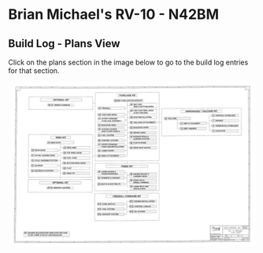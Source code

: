 # Brian Michael's RV-10 - N42BM

## Build Log - Plans View
Click on the plans section in the image below to go to the build log entries for that section.

<div style="position: relative;">
  <img src="rv10/log/KitSummary.png" alt="Kit Summary">
  <div class="imgmap_css_container" id="imgmap202552394737">
    <a style="position: absolute; top: 19.697%; left: 82.051%; width: 10.878%; height: 1.632%;" href="rv10/log/section6.html" target="_self" ></a>
    <a style="position: absolute; top: 22.844%; left: 82.129%; width: 16.084%; height: 1.01%;" href="rv10/log/section7.html" target="_self" ></a>
    <a style="position: absolute; top: 25.758%; left: 82.129%; width: 16.084%; height: 1.166%;" href="rv10/log/section8.html" target="_self" ></a>
    <a style="position: absolute; top: 28.904%; left: 82.051%; width: 16.317%; height: 1.088%;" href="rv10/log/section9.html" target="_self" ></a>
    <a style="position: absolute; top: 21.562%; left: 62.782%; width: 16.434%; height: 1.088%;" href="rv10/log/section10.html" target="_self" ></a>
    <a style="position: absolute; top: 24.476%; left: 69.231%; width: 16.084%; height: 1.01%;" href="rv10/log/section11.html" target="_self" ></a>
    <a style="position: absolute; top: 27.739%; left: 69.308%; width: 16.317%; height: 0.855%;" href="rv10/log/section12.html" target="_self" ></a>
    <a style="position: absolute; top: 36.247%; left: 15.695%; width: 16.317%; height: 1.088%;" href="rv10/log/section13.html" target="_self" ></a>
    <a style="position: absolute; top: 39.394%; left: 22.145%; width: 16.434%; height: 1.088%;" href="rv10/log/section14.html" target="_self" ></a>
    <a style="position: absolute; top: 40.676%; left: 9.246%; width: 16.317%; height: 1.243%;" href="rv10/log/section15.html" target="_self" ></a>
    <a style="position: absolute; top: 42.424%; left: 22.067%; width: 16.55%; height: 1.01%;" href="rv10/log/section16.html" target="_self" ></a>
    <a style="position: absolute; top: 43.939%; left: 9.246%; width: 16.2%; height: 1.088%;" href="rv10/log/section17.html" target="_self" ></a>
    <a style="position: absolute; top: 45.455%; left: 22.067%; width: 16.317%; height: 1.166%;" href="rv10/log/section18.html" target="_self" ></a>
    <a style="position: absolute; top: 46.97%; left: 9.169%; width: 16.317%; height: 1.088%;" href="rv10/log/section19.html" target="_self" ></a>
    <a style="position: absolute; top: 48.485%; left: 22.067%; width: 16.317%; height: 1.088%;" href="rv10/log/section20.html" target="_self" ></a>
    <a style="position: absolute; top: 50.117%; left: 9.091%; width: 16.434%; height: 1.01%;" href="rv10/log/section21.html" target="_self" ></a>
    <a style="position: absolute; top: 51.515%; left: 22.067%; width: 16.2%; height: 1.166%;" href="rv10/log/section22.html" target="_self" ></a>
    <a style="position: absolute; top: 53.147%; left: 9.169%; width: 16.2%; height: 1.01%;" href="rv10/log/section23.html" target="_self" ></a>
    <a style="position: absolute; top: 54.662%; left: 22.067%; width: 16.434%; height: 1.01%;" href="rv10/log/section24.html" target="_self" ></a>
    <a style="position: absolute; top: 10.49%; left: 42.58%; width: 17.832%; height: 1.243%;" href="rv10/log/section25.html" target="_self" ></a>
    <a style="position: absolute; top: 12.937%; left: 49.029%; width: 16.317%; height: 2.098%;" href="rv10/log/section26.html" target="_self" ></a>
    <a style="position: absolute; top: 15.268%; left: 36.208%; width: 16.2%; height: 1.243%;" href="rv10/log/section27.html" target="_self" ></a>
    <a style="position: absolute; top: 16.9%; left: 49.029%; width: 16.2%; height: 1.787%;" href="rv10/log/section28.html" target="_self" ></a>
    <a style="position: absolute; top: 19.347%; left: 36.131%; width: 16.317%; height: 1.01%;" href="rv10/log/section29.html" target="_self" ></a>
    <a style="position: absolute; top: 20.746%; left: 48.951%; width: 16.317%; height: 1.166%;" href="rv10/log/section30.html" target="_self" ></a>
    <a style="position: absolute; top: 21.678%; left: 36.208%; width: 16.084%; height: 1.865%;" href="rv10/log/section31.html" target="_self" ></a>
    <a style="position: absolute; top: 23.776%; left: 49.029%; width: 16.084%; height: 1.166%;" href="rv10/log/section32.html" target="_self" ></a>
    <a style="position: absolute; top: 25.641%; left: 36.131%; width: 16.317%; height: 1.01%;" href="rv10/log/section33.html" target="_self" ></a>
    <a style="position: absolute; top: 26.923%; left: 49.029%; width: 16.317%; height: 1.166%;" href="rv10/log/section34.html" target="_self" ></a>
    <a style="position: absolute; top: 27.972%; left: 36.053%; width: 16.434%; height: 1.943%;" href="rv10/log/section35.html" target="_self" ></a> 
    <a style="position: absolute; top: 30.186%; left: 49.029%; width: 16.2%; height: 1.088%;" href="rv10/log/section36.html" target="_self" ></a>
    <a style="position: absolute; top: 31.702%; left: 36.053%; width: 16.434%; height: 1.166%;" href="rv10/log/section37.html" target="_self" ></a>
    <a style="position: absolute; top: 32.634%; left: 49.951%; width: 16.317%; height: 1.865%;" href="rv10/log/section38.html" target="_self" ></a>
    <a style="position: absolute; top: 34.848%; left: 36.053%; width: 16.434%; height: 1.088%;" href="rv10/log/section39.html" target="_self" ></a>
    <a style="position: absolute; top: 36.364%; left: 49.951%; width: 16.434%; height: 1.088%;" href="rv10/log/section40.html" target="_self" ></a>
    <a style="position: absolute; top: 37.296%; left: 36.131%; width: 16.084%; height: 1.943%;" href="rv10/log/section41.html" target="_self" ></a>
    <a style="position: absolute; top: 39.277%; left: 48.873%; width: 16.434%; height: 1.166%;" href="rv10/log/section42.html" target="_self" ></a>
    <a style="position: absolute; top: 40.909%; left: 35.975%; width: 16.434%; height: 1.166%;" href="rv10/log/section43.html" target="_self" ></a>
    <a style="position: absolute; top: 44.172%; left: 35.975%; width: 16.317%; height: 1.01%;" href="rv10/log/section44.html" target="_self" ></a>
    <a style="position: absolute; top: 53.846%; left: 35.975%; width: 16.317%; height: 1.787%;" href="rv10/log/section45.html" target="_self" ></a>
    <a style="position: absolute; top: 55.128%; left: 48.951%; width: 16.434%; height: 2.098%;" href="rv10/log/section46.html" target="_self" ></a>
    <a style="position: absolute; top: 57.576%; left: 35.897%; width: 16.55%; height: 1.088%;" href="rv10/log/section47.html" target="_self" ></a>
    <a style="position: absolute; top: 58.858%; left: 48.873%; width: 16.317%; height: 1.943%;" href="rv10/log/section48.html" target="_self" ></a>
    <a style="position: absolute; top: 61.189%; left: 35.975%; width: 16.317%; height: 1.166%;" href="rv10/log/section49.html" target="_self" ></a>
    <a style="position: absolute; top: 62.704%; left: 49.029%; width: 16.2%; height: 1.943%;" href="rv10/log/section50.html" target="_self" ></a>
    <a style="position: absolute; top: 63.52%; left: 15.462%; width: 16.55%; height: 1.088%;" href="rv10/log/sectionOP36.html" target="_self" ></a>
    <a style="position: absolute; top: 13.054%; left: 15.851%; width: 16.2%; height: 1.399%;" href="rv10/log/sectionOP37.html" target="_self" ></a>
    <a style="position: absolute; top: 71.562%; left: 48.873%; width: 16.317%; height: 1.243%;" href="rv10/log/sectionFF1.html" target="_self" ></a>
    <a style="position: absolute; top: 73.31%; left: 35.82%; width: 16.667%; height: 1.01%;" href="rv10/log/sectionFF2.html" target="_self" ></a>
    <a style="position: absolute; top: 74.825%; left: 48.873%; width: 16.434%; height: 1.088%;" href="rv10/log/sectionFF3.html" target="_self" ></a>
    <a style="position: absolute; top: 76.457%; left: 35.82%; width: 16.434%; height: 1.088%;" href="rv10/log/sectionFF4.html" target="_self" ></a>
    <a style="position: absolute; top: 77.972%; left: 48.873%; width: 16.434%; height: 1.01%;" href="rv10/log/sectionFF5.html" target="_self" ></a>
    <a style="position: absolute; top: 79.487%; left: 35.82%; width: 16.55%; height: 1.166%;" href="rv10/log/sectionFF6.html" target="_self" ></a>
  </div>
</div>
